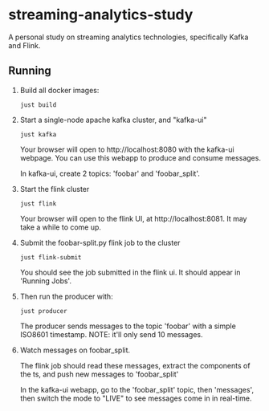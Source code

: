 # streaming-analytics-study

A personal study on streaming analytics technologies, specifically Kafka and Flink.


## Running

1. Build all docker images:
    ```
    just build
    ```

2. Start a single-node apache kafka cluster, and "kafka-ui"
    ```
    just kafka
    ```

    Your browser will open to http://localhost:8080 with the kafka-ui webpage. You can use this webapp
    to produce and consume messages.

    In kafka-ui, create 2 topics: 'foobar' and 'foobar_split'.


3. Start the flink cluster
    ```
    just flink
    ```

    Your browser will open to the flink UI, at http://localhost:8081. It may take a while to come up.


4. Submit the foobar-split.py flink job to the cluster
    ```
    just flink-submit
    ```

    You should see the job submitted in the flink ui. It should appear in 'Running Jobs'.

6. Then run the producer with:
    ```
    just producer
    ```

    The producer sends messages to the topic 'foobar' with a simple ISO8601 timestamp. NOTE: it'll only send 10 messages.


7. Watch messages on foobar_split.

    The flink job should read these messages, extract the components of the ts, and push
    new messages to 'foobar_split'
    
    In the kafka-ui webapp, go to the 'foobar_split' topic, then 'messages', then switch the mode to "LIVE" to see messages come in in real-time.

